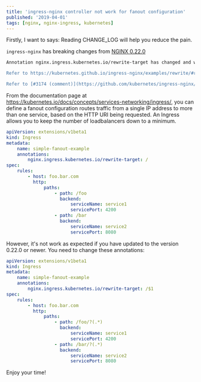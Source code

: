 ```yaml
---
title: 'ingress-nginx controller not work for fanout configuration'
published: '2019-04-01'
tags: [nginx, nginx-ingress, kubernetes]
---
```


Firstly, I want to says: Reading CHANGE_LOG will help you reduce the pain.

`ingress-nginx` has breaking changes from [NGINX 0.22.0](https://github.com/kubernetes/ingress-nginx/releases/tag/nginx-0.22.0)

```bash
Annotation nginx.ingress.kubernetes.io/rewrite-target has changed and will not behave as expected if you don't update them.

Refer to https://kubernetes.github.io/ingress-nginx/examples/rewrite/#rewrite-target on how to change it.

Refer to [#3174 (comment)](https://github.com/kubernetes/ingress-nginx/pull/3174#issuecomment-455665710) on how to do seamless migration.
```

From the documentation page at https://kubernetes.io/docs/concepts/services-networking/ingress/, you can define a fanout configuration routes traffic from a single IP address to more than one service, based on the HTTP URI being requested. An Ingress allows you to keep the number of loadbalancers down to a minimum.

```yml
apiVersion: extensions/v1beta1
kind: Ingress
metadata:
    name: simple-fanout-example
    annotations:
        nginx.ingress.kubernetes.io/rewrite-target: /
spec:
    rules:
        - host: foo.bar.com
          http:
              paths:
                  - path: /foo
                    backend:
                        serviceName: service1
                        servicePort: 4200
                  - path: /bar
                    backend:
                        serviceName: service2
                        servicePort: 8080
```

However, it's not work as expected if you have updated to the version 0.22.0 or newer. You need to change these annotations:

```yml
apiVersion: extensions/v1beta1
kind: Ingress
metadata:
    name: simple-fanout-example
    annotations:
        nginx.ingress.kubernetes.io/rewrite-target: /$1
spec:
    rules:
        - host: foo.bar.com
          http:
              paths:
                  - path: /foo/?(.*)
                    backend:
                        serviceName: service1
                        servicePort: 4200
                  - path: /bar/?(.*)
                    backend:
                        serviceName: service2
                        servicePort: 8080
```

Enjoy your time!
